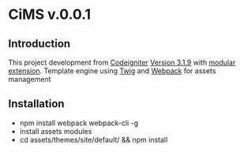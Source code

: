 # CiMS v.0.0.1

## Introduction

This project development from [Codeigniter](https://www.codeigniter.com) [Version 3.1.9](https://forum.codeigniter.com/thread-70877.html) with [modular extension](https://bitbucket.org/wiredesignz/codeigniter-modular-extensions-hmvc). Template engine using [Twig](https://twig.symfony.com/) and [Webpack](https://webpack.js.org) for assets management


## Installation 

- npm install webpack webpack-cli -g
- install assets modules
- cd assets/themes/site/default/ && npm install

